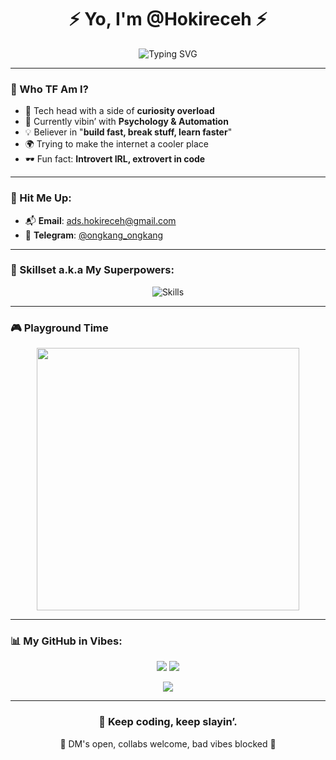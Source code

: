 <h1 align="center">⚡ Yo, I'm @Hokireceh ⚡</h1>

<p align="center">
  <img src="https://readme-typing-svg.demolab.com?font=Fira+Code&size=24&pause=1000&center=true&vCenter=true&color=00FFC0&width=500&lines=Code.+Chill.+Repeat.;Let's+Build+Cool+Sh*t!;Stay+weird+and+keep+learning!" alt="Typing SVG">
</p>

---

### 🤙 Who TF Am I?
- 🧠 Tech head with a side of **curiosity overload**
- 🧪 Currently vibin’ with **Psychology & Automation**
- 💡 Believer in "**build fast, break stuff, learn faster**"
- 🌍 Trying to make the internet a cooler place
- 🕶️ Fun fact: **Introvert IRL, extrovert in code**

---

### 💌 Hit Me Up:
- 📬 **Email**: ads.hokireceh@gmail.com  
- 💬 **Telegram**: [@ongkang_ongkang](https://t.me/ongkang_ongkang)

---

### 🧠 Skillset a.k.a My Superpowers:
<p align="center">
  <img src="https://skillicons.dev/icons?i=js,ts,nodejs,python,bash,html,css,git,github,vscode&theme=dark" alt="Skills">
</p>

---

### 🎮 Playground Time
<p align="center">
  <img src="https://media1.giphy.com/media/v1.Y2lkPTc5MGI3NjExdmc1ZXRrN2oydmt1NnVtZnZ4cWZ4b2pseDI0OGZnem85MXhzZ2VucyZlcD12MV9pbnRlcm5hbF9naWZfYnlfaWQmY3Q9Zw/zzkmCf5CeIRqDNntmo/giphy.webp" width="420" />
</p>

---

### 📊 My GitHub in Vibes:
<p align="center">
  <img src="https://github-readme-stats.vercel.app/api?username=Hokireceh&show_icons=true&theme=tokyonight" />
  <img src="https://github-readme-streak-stats.herokuapp.com/?user=Hokireceh&theme=tokyonight" />
</p>

<p align="center">
  <img src="https://github-profile-summary-cards.vercel.app/api/cards/profile-details?username=Hokireceh&theme=tokyonight" />
</p>

---

<h3 align="center">🚀 Keep coding, keep slayin’.</h3>
<p align="center">💬 DM's open, collabs welcome, bad vibes blocked 🧃</p>
